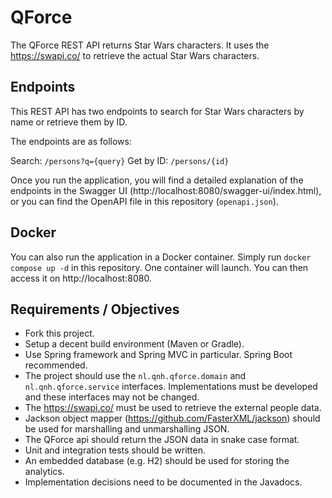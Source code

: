 # QForce

The QForce REST API returns Star Wars characters.
It uses the https://swapi.co/ to retrieve the actual Star Wars characters.

## Endpoints

This REST API has two endpoints to search for Star Wars characters by name or retrieve them by ID.

The endpoints are as follows:

Search: `/persons?q={query}`
Get by ID: `/persons/{id}`

Once you run the application, you will find a detailed explanation of the endpoints in the Swagger UI (http://localhost:8080/swagger-ui/index.html), or you can find the OpenAPI file in this repository (`openapi.json`).

## Docker

You can also run the application in a Docker container. Simply run `docker compose up -d` in this repository. One container will launch. You can then access it on http://localhost:8080.

## Requirements / Objectives

- Fork this project.
- Setup a decent build environment (Maven or Gradle).
- Use Spring framework and Spring MVC in particular. Spring Boot recommended.
- The project should use the `nl.qnh.qforce.domain` and `nl.qnh.qforce.service` interfaces. Implementations must be developed and these interfaces may not be changed.
- The https://swapi.co/ must be used to retrieve the external people data.
- Jackson object mapper (https://github.com/FasterXML/jackson) should be used for marshalling and unmarshalling JSON.
- The QForce api should return the JSON data in snake case format.
- Unit and integration tests should be written.
- An embedded database (e.g. H2) should be used for storing the analytics.
- Implementation decisions need to be documented in the Javadocs.
